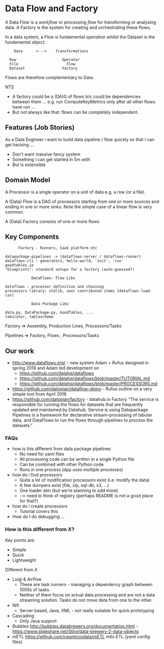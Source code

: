 # Data Flow and Factory

A Data Flow is a work*flow* or processing *flow* for transforming or analysing data. A Factory is the system for creating and orchestrating these flows.

In a data system, a Flow is fundamental *operation* whilst the Dataset is the fundamental *object*.

```
    Data      <--->    Transformations

  Row                     Operator
  File                      Flow 
  Dataset                 Factory
````

Flows are therefore complementary to Data.

NTS

* A factory could be a (DA)G of flows b/c could be dependencies between them ... e.g. run ComputeKeyMetrics only after all other flows have run ...
* But not always like that: flows can be completely independent.

## Features (Job Stories)

As a Data Engineer i want to build data pipeline / flow quickly so that I can get hacking ... 

* Don't want massive fancy system
* Something i can get started in 5m with
* But is extensible

## Domain Model

A Processor is a single operator on a unit of data e.g. a row (or a file).

A (Data) Flow is a DAG of processors starting from one or more sources and ending in one or more sinks. Note the simple case of a linear flow is very common.

A (Data) Factory consists of one or more flows

## Key Components

```
      Factory - Runners, SaaS platform etc

datapackage-pipelines -> (dataflows-server / dataflows-runner)
dataflows-cli : generators, hello-world, 'init', 'run'
goodtables.io
"blueprints": standard setups for a factory (auto-guessed?)

            DataFlows: Flow Libs

dataflows : processor definition and chaining
processors-library: stdlib, user contributed items [dataflows-load-csv]

            Data Package Libs

data.py, DataPackage-py, GoodTables, ...
tabulator, tableschema
```


Factory =>  Assembly, Production Lines, Processors/Tasks

Pipelines => Factory, Flows           , Processors/Tasks

## Our work

* http://www.dataflows.org/ - new system Adam + Rufus designed in spring 2018 and Adam led development on
  * https://github.com/datahq/dataflows
  * https://github.com/datahq/dataflows/blob/master/TUTORIAL.md
  * https://github.com/datahq/dataflows/blob/master/PROCESSORS.md
* https://github.com/datopian/dataflow-demo - Rufus outline on a very simple tool from April 2018
* https://github.com/datopian/factory - datahub.io Factory "The service is responsible for running the flows for datasets that are frequently updated and maintained by Datahub. Service is using Datapackage Pipelines is a framework for declarative stream-processing of tabular data, and DataFlows to run the flows through pipelines to process the datasets."

### FAQs

* how is this different from data package pipelines
  * No need for yaml files
  * All processing code can be written in a single Python file
  * Can be combined with other Python code
  * Runs in one process (dpp uses multiple processes)
* how do i find processors
  * Quite a lot of modification processors exist (i.e. modify the data)
  * A few dumpers exist (file, zip, sql-db, s3, ...)
  * One loader atm (but we're planning to add more)
  * --> need to think of registry (perhaps README is not a good place for that?)
* how do i create processors
  * Tutorial covers this
* How do I do debugging ... 

### How is this different from X?

Key points are:
* Simple
* Quick
* Lightweight

Different from X

* Luigi & Airflow
    * These are task runners - managing a dependency graph between 1000s of tasks. 
    * Neither of them focus on actual data processing and are not a data streaming solution. Tasks do not move data from one to the other.
* Nifi
    * Server based, Java, XML - not really suitable for quick prototyping 
* Cascading
    * Only Java support
* Bubbles http://bubbles.databrewery.org/documentation.html - https://www.slideshare.net/Stiivi/data-brewery-2-data-objects
* mETL https://github.com/ceumicrodata/mETL mito ETL (yaml config files)

<mermaid />
